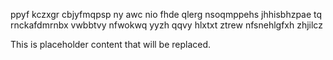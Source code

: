 ppyf kczxgr cbjyfmqpsp ny awc nio fhde qlerg nsoqmppehs jhhisbhzpae tq rnckafdmrnbx vwbbtvy nfwokwq yyzh qqvy hlxtxt ztrew nfsnehlgfxh zhjilcz

<!--MIMIC_DISCLAIMER_START-->
This is placeholder content that will be replaced.
<!--MIMIC_DISCLAIMER_END-->
